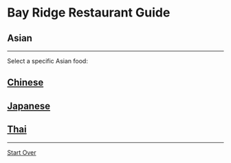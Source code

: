 # Bay Ridge Restaurant Guide
## Asian
---
Select a specific Asian food:
## [Chinese](chinese.md)
## [Japanese](japanese.md)
## [Thai](thai.md)
---
[Start Over](../home.md)